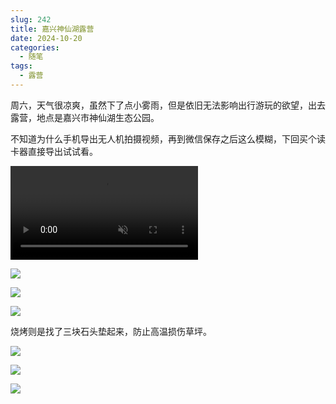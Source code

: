 ```yaml
---
slug: 242
title: 嘉兴神仙湖露营
date: 2024-10-20
categories: 
  - 随笔
tags: 
  - 露营
---
```


周六，天气很凉爽，虽然下了点小雾雨，但是依旧无法影响出行游玩的欲望，出去露营，地点是嘉兴市神仙湖生态公园。

不知道为什么手机导出无人机拍摄视频，再到微信保存之后这么模糊，下回买个读卡器直接导出试试看。

<video src="https://video-oss.zishu.me/1729427366636.mp4" controls muted></video>

![](https://imgurl.zishu.me/2024/10/1729427796583.webp)

![](https://imgurl.zishu.me/2024/10/1729427808428.webp)

![](https://imgurl.zishu.me/2024/10/1729427833378.webp)

烧烤则是找了三块石头垫起来，防止高温损伤草坪。

![](https://imgurl.zishu.me/2024/10/1729427822253.webp)

![](https://imgurl.zishu.me/2024/10/1729427841382.webp)

![](https://imgurl.zishu.me/2024/10/1729427849744.webp)
